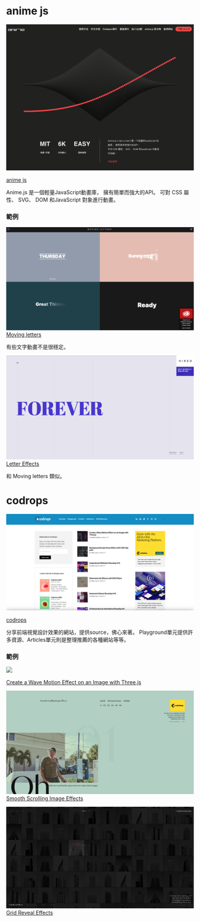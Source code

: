# anime js
![](01.png)

[anime js](https://www.animejs.cn/)

Anime.js 是一個輕量JavaScript動畫庫， 擁有簡單而強大的API。 可對 CSS 屬性、 SVG、 DOM 和JavaScript 對象進行動畫。

### 範例
![](02.png)
[Moving letters](https://tobiasahlin.com/moving-letters/)

有些文字動畫不是很穩定。

![](03.png)
[Letter Effects](https://tympanus.net/Development/LetterEffects/)

和 Moving letters 類似。



# codrops
![](04.png)

[codrops](https://tympanus.net/codrops/)

分享前端視覺設計效果的網站，提供source，佛心來著。
Playground單元提供許多資源、Articles單元則是整理推薦的各種網站等等。

### 範例

![](https://codropspz-tympanus.netdna-ssl.com/codrops/wp-content/uploads/2020/03/WaveMotion_featured.jpg)

[Create a Wave Motion Effect on an Image with Three.js](https://tympanus.net/codrops/2020/03/17/create-a-wave-motion-effect-on-an-image-with-three-js/)

![](05.png)
[Smooth Scrolling Image Effects](https://tympanus.net/Development/SmoothScrollingImageEffects/)

![](06.png)
[Grid Reveal Effects](https://tympanus.net/Development/GridRevealEffects/)
